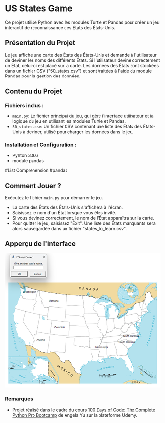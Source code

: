 # US States Game

Ce projet utilise Python avec les modules Turtle et Pandas pour créer un jeu interactif de reconnaissance des États des États-Unis.

## Présentation du Projet

Le jeu affiche une carte des États des États-Unis et demande à l'utilisateur de deviner les noms des différents États. Si l'utilisateur devine correctement un État, celui-ci est placé sur la carte. Les données des États sont stockées dans un fichier CSV ("50_states.csv") et sont traitées à l'aide du module Pandas pour la gestion des données.

## Contenu du Projet

### Fichiers inclus :

- `main.py`: Le fichier principal du jeu, qui gère l'interface utilisateur et la logique du jeu en utilisant les modules Turtle et Pandas.
- `50_states.csv`: Un fichier CSV contenant une liste des États des États-Unis à deviner, utilisé pour charger les données dans le jeu.

### Installation et Configuration :

- Pyhton 3.9.6
- module pandas

#List Comprehension #pandas

## Comment Jouer ?

Exécutez le fichier `main.py` pour démarrer le jeu.

- La carte des États des États-Unis s'affichera à l'écran.
- Saisissez le nom d'un État lorsque vous êtes invité.
- Si vous devinez correctement, le nom de l'État apparaîtra sur la carte.
- Pour quitter le jeu, saisissez "Exit". Une liste des États manquants sera alors sauvegardée dans un fichier "states_to_learn.csv".

## Apperçu de l'interface
![Game Screenshot](/assets/interface.png)

### Remarques
- Projet réalisé dans le cadre du cours [100 Days of Code: The Complete Python Pro Bootcamp](https://www.udemy.com/course/100-days-of-code/) de Angela Yu sur la plateforme Udemy.
